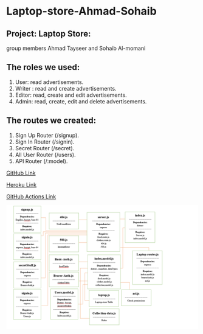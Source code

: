 # Laptop-store-Ahmad-Sohaib

## Project: Laptop Store:

group members Ahmad Tayseer and Sohaib Al-momani

## The roles we used:

1. User: read advertisements.
2. Writer : read and create advertisements.
3. Editor: read, create and edit advertisements.
4. Admin: read, create, edit and delete advertisements.

## The routes we created:

1. Sign Up Router (/signup).
2. Sign In Router (/signin).
3. Secret Router (/secret).
4. All User Router (/users).
5. API Router (/:model).

[GitHub Link](https://github.com/Ahmad-Tayseer/Laptop-store-Ahmad-Sohaib)

[Heroku Link](https://laptop-store-ahmad-sohaib.herokuapp.com/)

[GitHub Actions Link](https://github.com/Ahmad-Tayseer/Laptop-store-Ahmad-Sohaib/actions)

![](./Screenshot_10.png)
